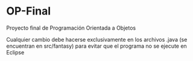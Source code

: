 # OP-Final
 Proyecto final de Programación Orientada a Objetos
 
 Cualquier cambio debe hacerse exclusivamente en los archivos .java (se encuentran en src/fantasy) para evitar que el programa no se ejecute en Eclipse